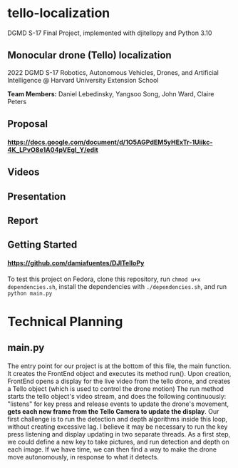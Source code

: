 # tello-localization
DGMD S-17 Final Project, implemented with djitellopy and Python 3.10
## Monocular drone (Tello) localization
2022 DGMD S-17 Robotics, Autonomous Vehicles, Drones, and Artificial Intelligence @ Harvard University Extension School

**Team Members:** Daniel Lebedinsky, Yangsoo Song, John Ward, Claire Peters


Proposal
---
#### https://docs.google.com/document/d/1O5AGPdEM5yHExTr-1Uiikc-4K_LPvO8e1A04pVEgl_Y/edit

Videos
---
#### 

Presentation
---
#### 

Report
---
#### 

Getting Started
---
#### https://github.com/damiafuentes/DJITelloPy
To test this project on Fedora, clone this repository, run `chmod u+x dependencies.sh`, install the dependencies with `./dependencies.sh`, and run `python main.py`

# Technical Planning

main.py
---
####
The entry point for our project is at the bottom of this file, the main function. It creates the FrontEnd object and executes its method run().
Upon creation, FrontEnd opens a display for the live video from the tello drone, and creates a Tello object (which is used to control the drone motion)
The run method starts the tello object's video stream, and does the following continuously: 
"listens" for key press and release events to update the drone's movement, **gets each new frame from the Tello Camera to update the display**. 
Our first challenge is to run the detection and depth algorithms inside this loop, without creating excessive lag. I believe it may be necessary to run the key press listening and display updating in two separate threads. As a first step, we could define a new key to take pictures, and run detection and depth on each image.
If we have time, we can then find a way to make the drone move autonomously, in response to what it detects.

